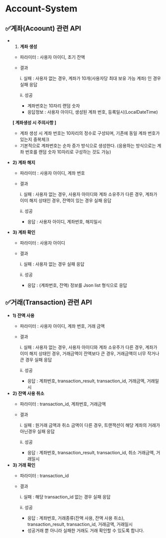 # Account-System

## ✅**계좌(Acoount) 관련 API**

- 1) **계좌 생성**
    - 파라미터 : 사용자 아이디, 초기 잔액
    - 결과
        
        i. 실패 : 사용자 없는 경우, 계좌가 10개(사용자당 최대 보유 가능 계좌) 인 경우 실패 응답
        
        ii. 성공
        
        - 계좌번호는 10자리 랜덤 숫자
        - 응답정보 : 사용자 아이디, 생성된 계좌 번호, 등록일시(LocalDateTime)
    
    **[ 계좌생성 시 주의사항 ]**
    
    - 계좌 생성 시 계좌 번호는 10자리의 정수로 구성되며, 기존에 동일 계좌 번호가 있는지 중복체크
    - 기본적으로 계좌번호는 순차 증가 방식으로 생성한다. (응용하는 방식으로는 계좌 번호를 랜덤 숫자 10자리로 구성하는 것도 가능)
- **2) 계좌 해지**
    - 파라미터 : 사용자 아이디, 계좌 번호
    - 결과
        
        i. 실패 : 사용자 없는 경우, 사용자 아이디와 계좌 소유주가 다른 경우, 계좌가 이미 해지 상태인 경우, 잔액이 있는 경우 실패 응답
        
        ii. 성공
        
        - 응답 : 사용자 아이디, 계좌번호, 해지일시
- **3) 계좌 확인**
    - 파라미터 : 사용자 아이디
    - 결과
        
        i. 실패 : 사용자 없는 경우 실패 응답
        
        ii. 성공
        
        - 응답 : (계좌번호, 잔액) 정보를 Json list 형식으로 응답

## ✅**거래(Transaction) 관련 API**

- **1) 잔액 사용**
    - 파라미터 : 사용자 아이디, 계좌 번호, 거래 금액
    - 결과
        
        i. 실패 : 사용자 없는 경우, 사용자 아이디와 계좌 소유주가 다른 경우, 계좌가 이미 해지 상태인 경우, 거래금액이 잔액보다 큰 경우, 거래금액이 너무 작거나 큰 경우 실패 응답
        
        ii. 성공
        
        - 응답 : 계좌번호, transaction_result, transaction_id, 거래금액, 거래일시
- **2) 잔액 사용 취소**
    - 파라미터 : transaction_id, 계좌번호, 거래금액
    - 결과
        
        i. 실패 : 원거래 금액과 취소 금액이 다른 경우, 트랜잭션이 해당 계좌의 거래가 아닌경우 실패 응답
        
        ii. 성공
        
        - 응답 : 계좌번호, transaction_result, transaction_id, 취소 거래금액, 거래일시
- **3) 거래 확인**
    - 파라미터 : transaction_id
    - 결과
        
        i. 실패 : 해당 transaction_id 없는 경우 실패 응답
        
        ii. 성공
        
        - 응답 : 계좌번호, 거래종류(잔액 사용, 잔액 사용 취소), transaction_result, transaction_id, 거래금액, 거래일시
        - 성공거래 뿐 아니라 실패한 거래도 거래 확인할 수 있도록 합니다.
